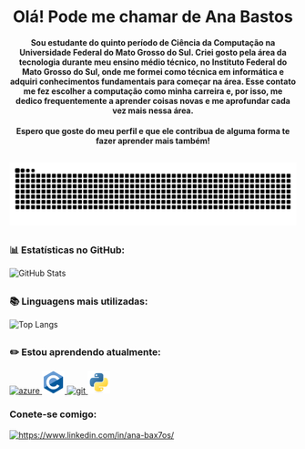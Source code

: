 <h1 align="center">Olá! Pode me chamar de Ana Bastos</h1>
<h4 align="center">Sou estudante do quinto período de Ciência da Computação na Universidade Federal do Mato Grosso do Sul. Criei gosto pela área da tecnologia durante meu ensino médio técnico, no Instituto Federal do Mato Grosso do Sul, onde me formei como técnica em informática e adquiri conhecimentos fundamentais para começar na área. Esse contato me fez escolher a computação como minha carreira e, por isso, me dedico frequentemente a aprender coisas novas e me aprofundar cada vez mais nessa área. </h4>
<h4 align="center">Espero que goste do meu perfil e que ele contribua de alguma forma te fazer aprender mais também!</h4>

##
![snake gif](https://github.com/bax7os/bax7os/blob/output/github-contribution-grid-snake-dark.svg)

##
### 📊 Estatísticas no GitHub: 
![GitHub Stats](https://github-readme-stats.vercel.app/api?username=bax7os&theme=gotham&show_icons=true)

##
### 📚 Linguagens mais utilizadas: 
![Top Langs](https://github-readme-stats-git-masterrstaa-rickstaa.vercel.app/api/top-langs/?username=bax7os&layout=compact&theme=gotham)


##
### ✏️ Estou aprendendo atualmente: 

<p align="left"> <a href="https://azure.microsoft.com/en-in/" target="_blank" rel="noreferrer"> <img src="https://www.vectorlogo.zone/logos/microsoft_azure/microsoft_azure-icon.svg" alt="azure" width="40" height="40"/> </a> <a href="https://www.cprogramming.com/" target="_blank" rel="noreferrer"> <img src="https://raw.githubusercontent.com/devicons/devicon/master/icons/c/c-original.svg" alt="c" width="40" height="40"/> </a> <a href="https://git-scm.com/" target="_blank" rel="noreferrer"> <img src="https://www.vectorlogo.zone/logos/git-scm/git-scm-icon.svg" alt="git" width="40" height="40"/> </a> <a href="https://www.python.org" target="_blank" rel="noreferrer"> <img src="https://raw.githubusercontent.com/devicons/devicon/master/icons/python/python-original.svg" alt="python" width="40" height="40"/> </a> </p>




<h3 align="left">Conete-se comigo:</h3>
<p align="left">
<a href="https://linkedin.com/in/https://www.linkedin.com/in/ana-bax7os/" target="blank"><img align="center" src="https://raw.githubusercontent.com/rahuldkjain/github-profile-readme-generator/master/src/images/icons/Social/linked-in-alt.svg" alt="https://www.linkedin.com/in/ana-bax7os/" height="30" width="40" /></a>
</p>


